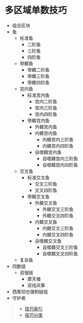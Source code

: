 # 多区域单数技巧

- 组合区块
- 鱼
  - 标准鱼
    - 二阶鱼
    - 三阶鱼
    - 四阶鱼
  - 带鳍鱼
    - 带鳍二阶鱼
    - 带鳍三阶鱼
    - 带鳍四阶鱼
  - 宫内鱼
    - 标准宫内鱼
      - 宫内二阶鱼
      - 宫内三阶鱼
      - 宫内四阶鱼
    - 带鳍宫内鱼
      - 外鳍宫内鱼
      - 内鳍宫内鱼
        - 内鳍宫内三阶鱼
        - 内鳍宫内四阶鱼
      - 自噬鳍宫内鱼
        - 自噬鳍宫内三阶鱼
        - 自噬鳍宫内四阶鱼
  - 交叉鱼
    - 标准交叉鱼
      - 交叉三阶鱼
      - 交叉四阶鱼
    - 带鳍交叉鱼
      - 外鳍交叉鱼
        - 外鳍交叉三阶鱼
        - 外鳍交叉四阶鱼
      - 内鳍交叉鱼
        - 内鳍交叉三阶鱼
        - 内鳍交叉四阶鱼
      - 自噬鳍交叉鱼
        - 自噬鳍交叉三阶鱼
        - 自噬鳍交叉四阶鱼
  - 复杂鱼
- 同数链
  - 双强链
    - 摩天楼
    - 双线风筝
- 西尾彻也强制链组
- 守护者

> - [技巧索引](../../../README.md)
> - [技巧分类](../../README.md)
